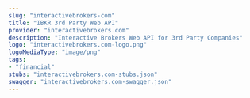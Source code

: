 ```yaml
---
slug: "interactivebrokers-com"
title: "IBKR 3rd Party Web API"
provider: "interactivebrokers.com"
description: "Interactive Brokers Web API for 3rd Party Companies"
logo: "interactivebrokers.com-logo.png"
logoMediaType: "image/png"
tags:
- "financial"
stubs: "interactivebrokers.com-stubs.json"
swagger: "interactivebrokers.com-swagger.json"
---
```


